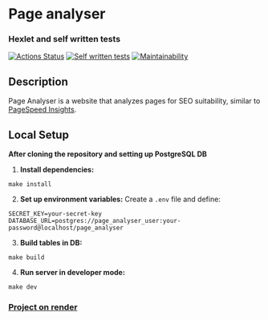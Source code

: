 # Page analyser

### Hexlet and self written tests
[![Actions Status](https://github.com/Cherund/python-project-83/actions/workflows/hexlet-check.yml/badge.svg)](https://github.com/Cherund/python-project-83/actions)
[![Self written tests](https://github.com/Cherund/python-project-83/actions/workflows/lint-check.yml/badge.svg)](https://github.com/Cherund/python-project-83/actions/workflows/lint-check.yml)
[![Maintainability](https://api.codeclimate.com/v1/badges/81b72b6b410e262c9524/maintainability)](https://codeclimate.com/github/Cherund/python-project-83/maintainability)

## Description
Page Analyser is a website that analyzes pages for SEO suitability, similar to [PageSpeed Insights](https://pagespeed.web.dev).



## Local Setup
**After cloning the repository and setting up PostgreSQL DB**

1. **Install dependencies:**
```
make install
```
2. **Set up environment variables:** Create a `.env` file and define:
```
SECRET_KEY=your-secret-key
DATABASE_URL=postgres://page_analyser_user:your-password@localhost/page_analyser
```

3. **Build tables in DB:**
```
make build
```
4. **Run server in developer mode:**
```
make dev
```

### [Project on render](https://python-project-83-xs6c.onrender.com)